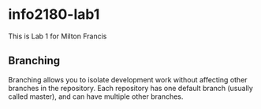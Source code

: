 # info2180-lab1

This is Lab 1 for Milton Francis

## Branching

Branching allows you to isolate development work without affecting other branches in the repository. Each repository has one default branch (usually called master), and can have multiple other branches.

